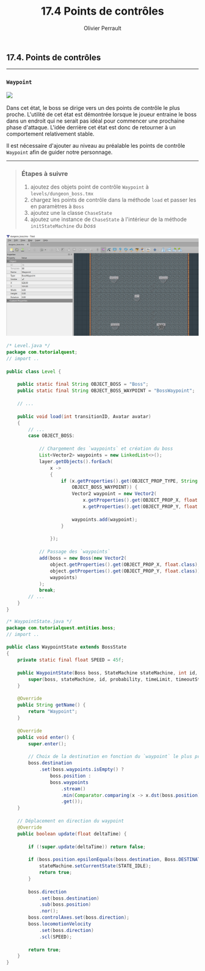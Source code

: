 ﻿---
slug: tutoquest-points-controles
order: 41
title: 17.4 Points de contrôles
author: Olivier Perrault
tag: tutorialquest
---

## 17.4. Points de contrôles
---

### `Waypoint`

<img class="w-50 center" src="../../assets/tutorialquest/gif/boss-state-waypoint.gif">

Dans cet état, le boss se dirige vers un des points de contrôle le plus proche. L'utilité de cet état est démontrée lorsque le joueur entraine le boss dans un endroit qui ne serait pas idéal pour commencer une prochaine phase d'attaque. L'idée derrière cet état est donc de retourner à un comportement relativement stable.

Il est nécessaire d'ajouter au niveau au préalable les points de contrôle `Waypoint` afin de guider notre personnage.

---
> ### Étapes à suivre
> 1. ajoutez des objets point de contrôle `Waypoint` à `levels/dungeon_boss.tmx`
> 2. chargez les points de contrôle dans la méthode `load` et passer les en paramètres à `Boss`
> 3. ajoutez une la classe `ChaseState`
> 4. ajoutez une instance de `ChaseState` à l'intérieur de la méthode `initStateMachine` du *boss*

<img class="w-100 center" src="../../assets/tutorialquest/images/boss-waypoint.png">

```java    
/* Level.java */
package com.tutorialquest;
// import ..

public class Level {

    public static final String OBJECT_BOSS = "Boss";
    public static final String OBJECT_BOSS_WAYPOINT = "BossWaypoint";

    // ...

    public void load(int transitionID, Avatar avatar)
    {
        // ...
        case OBJECT_BOSS:

            // Chargement des `waypoints` et création du boss
            List<Vector2> waypoints = new LinkedList<>();
            layer.getObjects().forEach(
                x ->
                {
                    if (x.getProperties().get(OBJECT_PROP_TYPE, String.class).equals(
                        OBJECT_BOSS_WAYPOINT)) {
                        Vector2 waypoint = new Vector2(
                            x.getProperties().get(OBJECT_PROP_X, float.class),
                            x.getProperties().get(OBJECT_PROP_Y, float.class));
        
                        waypoints.add(waypoint);
                    }
        
                });
        
            // Passage des `waypoints`
            add(boss = new Boss(new Vector2(
                object.getProperties().get(OBJECT_PROP_X, float.class),
                object.getProperties().get(OBJECT_PROP_Y, float.class)),
                waypoints)
            );
            break;
        // ...
    }
}
```

```java
/* WaypointState.java */
package com.tutorialquest.entities.boss;
// import ..

public class WaypointState extends BossState 
{
    private static final float SPEED = 45f;

    public WaypointState(Boss boss, StateMachine stateMachine, int id, float probability, float timeLimit, int timeoutState) {
        super(boss, stateMachine, id, probability, timeLimit, timeoutState);
    }

    @Override
    public String getName() {
        return "Waypoint";
    }

    @Override
    public void enter() {        
        super.enter();
        
        // Choix de la destination en fonction du `waypoint` le plus proche
        boss.destination
            .set(boss.waypoints.isEmpty() ?
                boss.position :
                boss.waypoints
                    .stream()
                    .min(Comparator.comparing(x -> x.dst(boss.position)))
                    .get());
    }

    // Déplacement en direction du waypoint
    @Override
    public boolean update(float deltaTime) {

        if (!super.update(deltaTime)) return false;

        if (boss.position.epsilonEquals(boss.destination, Boss.DESTINATION_EPSILON)) {
            stateMachine.setCurrentState(STATE_IDLE);
            return true;
        }

        boss.direction
            .set(boss.destination)
            .sub(boss.position)
            .nor();
        boss.controlAxes.set(boss.direction);
        boss.locomotionVelocity
            .set(boss.direction)
            .scl(SPEED);

        return true;
    }
}

```